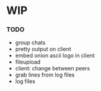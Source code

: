 # WIP

### TODO

* group chats
* pretty output on client
* embed onion ascii logo in client
* fileupload
* client: change between peers
* grab lines from log files
* log files

